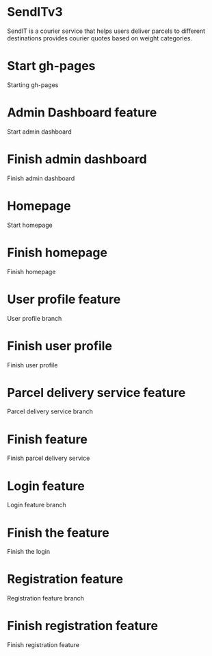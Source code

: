 # SendITv3
SendIT is a courier service that helps users deliver parcels to different destinations provides courier quotes based on weight categories.
# Start gh-pages
Starting gh-pages
# Admin Dashboard feature
Start admin dashboard
# Finish admin dashboard
Finish admin dashboard
# Homepage
Start homepage
# Finish homepage
Finish homepage
# User profile feature
User profile branch
# Finish user profile
Finish user profile
# Parcel delivery service feature
Parcel delivery service branch
# Finish feature
Finish parcel delivery service
# Login feature
Login feature branch
# Finish the feature
Finish the login
# Registration feature
Registration feature branch
# Finish registration feature
Finish registration feature






